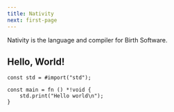 ```yaml
---
title: Nativity
next: first-page
---
```


Nativity is the language and compiler for Birth Software.

## Hello, World!

```nat {filename="main.nat"}
const std = #import("std");

const main = fn () *!void {
    std.print("Hello world\n");
}
```
